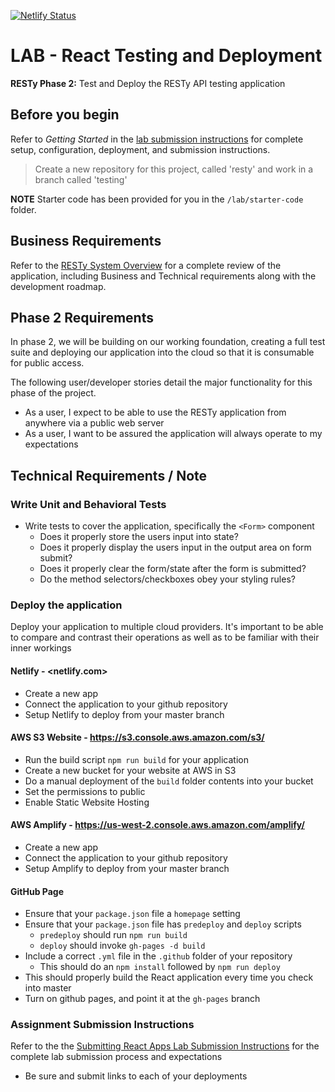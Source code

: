 [![Netlify Status](https://api.netlify.com/api/v1/badges/1bd41f07-7ddc-4605-9a3b-dc2d5b2644c1/deploy-status)](https://app.netlify.com/sites/epic-murdock-a9fb88/deploys)
# LAB - React Testing and Deployment

**RESTy Phase 2:** Test and Deploy the RESTy API testing application

## Before you begin

Refer to *Getting Started*  in the [lab submission instructions](../../../reference/submission-instructions/labs/README.md) for complete setup, configuration, deployment, and submission instructions.

> Create a new repository for this project, called 'resty' and work in a branch called 'testing'

**NOTE** Starter code has been provided for you in the `/lab/starter-code` folder.

## Business Requirements

Refer to the [RESTy System Overview](../../apps-and-libraries/resty/README.md) for a complete review of the application, including Business and Technical requirements along with the development roadmap.

## Phase 2 Requirements

In phase 2, we will be building on our working foundation, creating a full test suite and deploying our application into the cloud so that it is consumable for public access.

The following user/developer stories detail the major functionality for this phase of the project.

- As a user, I expect to be able to use the RESTy application from anywhere via a public web server
- As a user, I want to be assured the application will always operate to my expectations

## Technical Requirements / Note

### Write Unit and Behavioral Tests

- Write tests to cover the application, specifically the `<Form>` component
  - Does it properly store the users input into state?
  - Does it properly display the users input in the output area on form submit?
  - Does it properly clear the form/state after the form is submitted?
  - Do the method selectors/checkboxes obey your styling rules?

### Deploy the application

Deploy your application to multiple cloud providers. It's important to be able to compare and contrast their operations as well as to be familiar with their inner workings

#### Netlify - <netlify.com>

- Create a new app
- Connect the application to your github repository
- Setup Netlify to deploy from your master branch

#### AWS S3 Website - <https://s3.console.aws.amazon.com/s3/>

- Run the build script `npm run build` for your application
- Create a new bucket for your website at AWS in S3
- Do a manual deployment of the `build` folder contents into your bucket
- Set the permissions to public
- Enable Static Website Hosting

#### AWS Amplify - <https://us-west-2.console.aws.amazon.com/amplify/>

- Create a new app
- Connect the application to your github repository
- Setup Amplify to deploy from your master branch

#### GitHub Page

- Ensure that your `package.json` file a `homepage` setting
- Ensure that your `package.json` file has `predeploy` and `deploy` scripts
  - `predeploy` should run `npm run build`
  - `deploy` should invoke `gh-pages -d build`
- Include a correct `.yml` file in the `.github` folder of your repository
  - This should do an `npm install` followed by `npm run deploy`
- This should properly build the React application every time you check into master
- Turn on github pages, and point it at the `gh-pages` branch

### Assignment Submission Instructions

Refer to the the [Submitting React Apps Lab Submission Instructions](../../../reference/submission-instructions/labs/react-apps.md) for the complete lab submission process and expectations

- Be sure and submit links to each of your deployments
